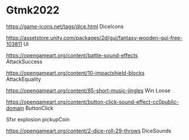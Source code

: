 # Gtmk2022



https://game-icons.net/tags/dice.html
DiceIcons

https://assetstore.unity.com/packages/2d/gui/fantasy-wooden-gui-free-103811
UI

https://opengameart.org/content/battle-sound-effects  
AttackSuccess  

https://opengameart.org/content/10-impactshield-blocks  
AttackEquality  

https://opengameart.org/content/85-short-music-jingles
Win
Loose

https://opengameart.org/content/button-click-sound-effect-cc0public-domain
ButtonClick  


Sfxr
explosion
pickupCoin

https://opengameart.org/content/2-dice-roll-29-throws
DiceSounds